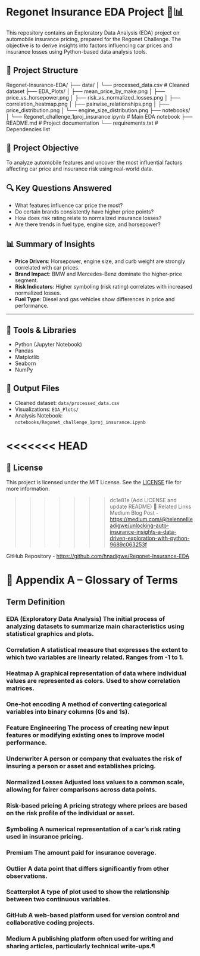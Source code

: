 # Regonet Insurance EDA Project 🚗📊

This repository contains an Exploratory Data Analysis (EDA) project on automobile insurance pricing, prepared for the Regonet Challenge. The objective is to derive insights into factors influencing car prices and insurance losses using Python-based data analysis tools.



## 📁 Project Structure

Regonet-Insurance-EDA/
├── data/
│ └── processed_data.csv # Cleaned dataset
├── EDA_Plots/
│ ├── mean_price_by_make.png
│ ├── price_vs_horsepower.png
│ ├── risk_vs_normalized_losses.png
│ ├── correlation_heatmap.png
│ ├── pairwise_relationships.png
│ ├── price_distribution.png
│ └── engine_size_distribution.png
├── notebooks/
│ └── Regonet_challenge_1proj_insurance.ipynb # Main EDA notebook
├── README.md # Project documentation
└── requirements.txt # Dependencies list




## 🧠 Project Objective

To analyze automobile features and uncover the most influential factors affecting car price and insurance risk using real-world data.



## 🔍 Key Questions Answered

- What features influence car price the most?
- Do certain brands consistently have higher price points?
- How does risk rating relate to normalized insurance losses?
- Are there trends in fuel type, engine size, and horsepower?



## 📊 Summary of Insights

- **Price Drivers**: Horsepower, engine size, and curb weight are strongly correlated with car prices.
- **Brand Impact**: BMW and Mercedes-Benz dominate the higher-price segment.
- **Risk Indicators**: Higher symboling (risk rating) correlates with increased normalized losses.
- **Fuel Type**: Diesel and gas vehicles show differences in price and performance.

---

## 📌 Tools & Libraries

- Python (Jupyter Notebook)
- Pandas
- Matplotlib
- Seaborn
- NumPy



## 📁 Output Files

- Cleaned dataset: `data/processed_data.csv`
- Visualizations: `EDA_Plots/`
- Analysis Notebook: `notebooks/Regonet_challenge_1proj_insurance.ipynb`



<<<<<<< HEAD
=======
## 📝 License

This project is licensed under the MIT License. See the [LICENSE](LICENSE) file for more information.




>>>>>>> dc1e81e (Add LICENSE and update README)
📎 Related Links
Medium Blog Post - https://medium.com/@helennellieadigwe/unlocking-auto-insurance-insights-a-data-driven-exploration-with-python-9689c063253f
>>>>>>> 

GitHub Repository - https://github.com/hnadigwe/Regonet-Insurance-EDA



# 📎 Appendix A – Glossary of Terms
## Term Definition
### EDA (Exploratory Data Analysis) The initial process of analyzing datasets to summarize main characteristics using statistical graphics and plots.
### Correlation A statistical measure that expresses the extent to which two variables are linearly related. Ranges from -1 to 1.
### Heatmap A graphical representation of data where individual values are represented as colors. Used to show correlation matrices.
### One-hot encoding A method of converting categorical variables into binary columns (0s and 1s).
### Feature Engineering The process of creating new input features or modifying existing ones to improve model performance.
### Underwriter A person or company that evaluates the risk of insuring a person or asset and establishes pricing.
### Normalized Losses Adjusted loss values to a common scale, allowing for fairer comparisons across data points.
### Risk-based pricing A pricing strategy where prices are based on the risk profile of the individual or asset.
### Symboling A numerical representation of a car’s risk rating used in insurance pricing.
### Premium The amount paid for insurance coverage.
### Outlier A data point that differs significantly from other observations.
### Scatterplot A type of plot used to show the relationship between two continuous variables.
### GitHub A web-based platform used for version control and collaborative coding projects.
### Medium A publishing platform often used for writing and sharing articles, particularly technical write-ups.¶
